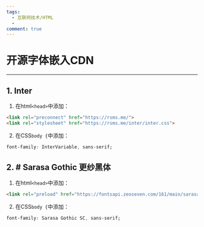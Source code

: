 ```yaml
---
tags:
  - 互联网技术/HTML
  - 
comment: true
---
```


# 开源字体嵌入CDN
---
## 1. Inter
1. 在html`<head>`中添加：
```html
<link rel="preconnect" href="https://rsms.me/">
<link rel="stylesheet" href="https://rsms.me/inter/inter.css">
```
2. 在CSS`body {`中添加：
```css
font-family: InterVariable, sans-serif;
```

## 2. # Sarasa Gothic 更纱黑体
1. 在html`<head>`中添加：
```html
<link rel="preload" href="https://fontsapi.zeoseven.com/161/main/sarasa-gothic-sc.woff2" as="font" type="font/woff2" crossorigin="anonymous">
```
2. 在CSS`body {`中添加：
```css
font-family: Sarasa Gothic SC, sans-serif;
```